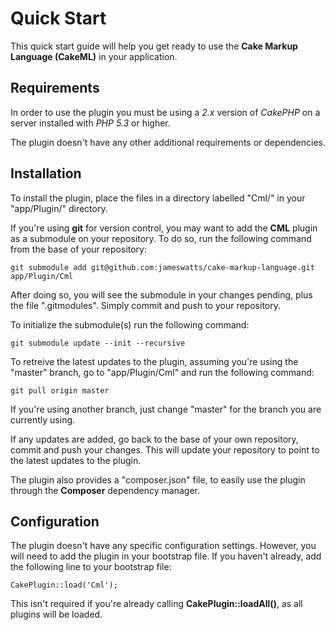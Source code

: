 Quick Start
===========

This quick start guide will help you get ready to use the **Cake Markup Language (CakeML)** in your application.

Requirements
------------

In order to use the plugin you must be using a *2.x* version of *CakePHP* on a server installed with *PHP* *5.3* or higher.

The plugin doesn't have any other additional requirements or dependencies.

Installation
------------

To install the plugin, place the files in a directory labelled "Cml/" in your "app/Plugin/" directory.

If you're using **git** for version control, you may want to add the **CML** plugin as a submodule on your repository. To do so, run the following command from the base of your repository:

```
git submodule add git@github.com:jameswatts/cake-markup-language.git app/Plugin/Cml
```

After doing so, you will see the submodule in your changes pending, plus the file ".gitmodules". Simply commit and push to your repository.

To initialize the submodule(s) run the following command:

```
git submodule update --init --recursive
```

To retreive the latest updates to the plugin, assuming you're using the "master" branch, go to "app/Plugin/Cml" and run the following command:

```
git pull origin master
```

If you're using another branch, just change "master" for the branch you are currently using.

If any updates are added, go back to the base of your own repository, commit and push your changes. This will update your repository to point to the latest updates to the plugin.

The plugin also provides a "composer.json" file, to easily use the plugin through the **Composer** dependency manager.

Configuration
-------------

The plugin doesn't have any specific configuration settings. However, you will need to add the plugin in your bootstrap file. If you haven't already, add the following line to your bootstrap file:

```
CakePlugin::load('Cml');
```

This isn't required if you're already calling **CakePlugin::loadAll()**, as all plugins will be loaded.

